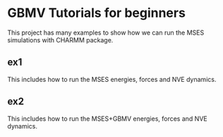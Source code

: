 # GBMV Tutorials for beginners

This project has many examples to show how we can run the MSES simulations with CHARMM package.

## ex1

This includes how to run the MSES energies, forces and NVE dynamics.

## ex2

This includes how to run the MSES+GBMV energies, forces and NVE dynamics.

